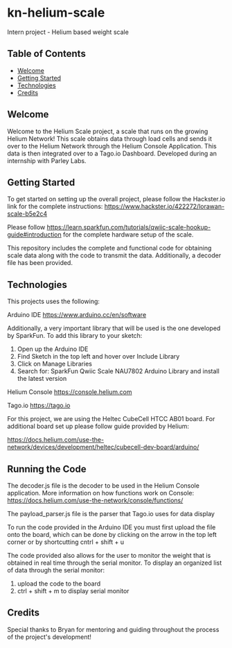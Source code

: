 # kn-helium-scale
Intern project - Helium based weight scale
## Table of Contents
* [Welcome](#welcome)
* [Getting Started](#getting-started)
* [Technologies](#technologies)
* [Credits](#credits)


## Welcome
Welcome to the Helium Scale project, a scale that runs on the growing Helium Network! This scale obtains data through load cells and sends it over
to the Helium Network through the Helium Console Application. This data is then integrated over to a Tago.io Dashboard.
Developed during an internship with Parley Labs.

## Getting Started
To get started on setting up the overall project, please follow the Hackster.io link for the complete instructions:
https://www.hackster.io/422272/lorawan-scale-b5e2c4

Please follow https://learn.sparkfun.com/tutorials/qwiic-scale-hookup-guide#introduction for the complete hardware setup of the scale.

This repository includes the complete and functional code for obtaining scale data along with the code to 
transmit the data. Additionally, a decoder file has been provided.

## Technologies
This projects uses the following:

Arduino IDE https://www.arduino.cc/en/software

Additionally, a very important library that will be used is the one developed by SparkFun. To add this library to your sketch:

1. Open up the Arduino IDE
2. Find Sketch in the top left and hover over Include Library
3. Click on Manage Libraries 
4. Search for: SparkFun Qwiic Scale NAU7802 Arduino Library and install the latest version

Helium Console https://console.helium.com 

Tago.io https://tago.io

For this project, we are using the Heltec CubeCell HTCC AB01 board. For additional board set up please follow guide provided by Helium:

https://docs.helium.com/use-the-network/devices/development/heltec/cubecell-dev-board/arduino/


## Running the Code
The decoder.js file is the decoder to be used in the Helium Console application. More information on how functions work on Console: https://docs.helium.com/use-the-network/console/functions/

The payload_parser.js file is the parser that Tago.io uses for data display

To run the code provided in the Arduino IDE you must first upload the file onto the board, which can be done by clicking on the arrow in the top left corner or by shortcutting cntrl + shift + u

The code provided also allows for the user to monitor the weight that is obtained in real time through the serial monitor. To display an organized list of data through the serial monitor:

1. upload the code to the board
2. ctrl + shift + m to display serial monitor

## Credits
Special thanks to Bryan for mentoring and guiding throughout the process of the project's development!




